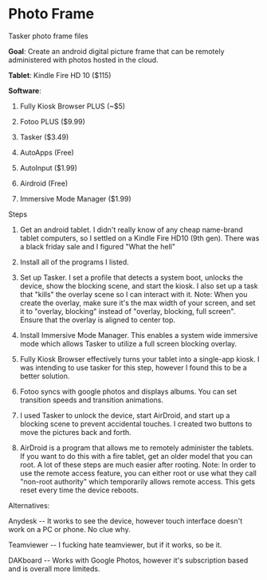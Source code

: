 # Photo Frame

Tasker photo frame files 

**Goal**: Create an android digital picture frame that can be remotely administered with photos hosted in the cloud.

**Tablet**: Kindle Fire HD 10 ($115)

**Software**:

1. Fully Kiosk Browser PLUS (~$5)

2. Fotoo PLUS ($9.99)

3. Tasker ($3.49)

4. AutoApps (Free)

5. AutoInput ($1.99)

6. Airdroid (Free)

7. Immersive Mode Manager ($1.99)

Steps

1. Get an android tablet. I didn't really know of any cheap name-brand tablet computers, so I settled on a Kindle Fire HD10 (9th gen). There was a black friday sale and I figured "What the hell"

2. Install all of the programs I listed.

3. Set up Tasker. I set a profile that detects a system boot, unlocks the device, show the blocking scene, and start the kiosk. I also set up a task that "kills" the overlay scene so I can interact with it. Note: When you create the overlay, make sure it's the max width of your screen, and set it to "overlay, blocking" instead of "overlay, blocking, full screen". Ensure that the overlay is aligned to center top.

4. Install Immersive Mode Manager. This enables a system wide immersive mode which allows Tasker to utilize a full screen blocking overlay.

5. Fully Kiosk Browser effectively turns your tablet into a single-app kiosk. I was intending to use tasker for this step, however I found this to be a better solution.

6. Fotoo syncs with google photos and displays albums. You can set transition speeds and transition animations.

7. I used Tasker to unlock the device, start AirDroid, and start up a blocking scene to prevent accidental touches. I created two buttons to move the pictures back and forth.

8. AirDroid is a program that allows me to remotely administer the tablets. If you want to do this with a fire tablet, get an older model that you can root. A lot of these steps are much easier after rooting. Note: In order to use the remote access feature, you can either root or use what they call "non-root authority" which temporarily allows remote access. This gets reset every time the device reboots.

Alternatives:

Anydesk -- It works to see the device, however touch interface doesn't work on a PC or phone. No clue why.

Teamviewer -- I fucking hate teamviewer, but if it works, so be it.

DAKboard -- Works with Google Photos, however it's subscription based and is overall more limiteds.
